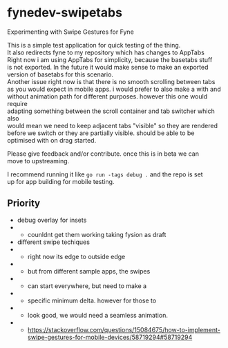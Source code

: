 # fynedev-swipetabs
Experimenting with Swipe Gestures for Fyne  
  
This is a simple test application for quick testing of the thing.  
It also redirects fyne to my repository which has changes to AppTabs  
Right now i am using AppTabs for simplicity, because the basetabs stuff  
is not exported. In the future it would make sense to make an exported  
version of basetabs for this scenario.  
Another issue right now is that there is no smooth scrolling between tabs  
as you would expect in mobile apps. i would prefer to also make a with and  
without animation path for different purposes. however this one would require  
adapting something between the scroll container and tab switcher which also  
would mean we need to keep adjacent tabs "visible" so they are rendered  
before we switch or they are partially visible. should be able to be  
optimised with on drag started.  

Please give feedback and/or contribute. once this is in beta we can  
move to upstreaming.

I recommend running it like `go run -tags debug .` and the repo is set  
up for app building for mobile testing.

## Priority
- debug overlay for insets
- - counldnt get them working taking fysion as draft
- different swipe techiques
- - right now its edge to outside edge
- - but from different sample apps, the swipes
- - can start everywhere, but need to make a
- - specific minimum delta. however for those to
- - look good, we would need a seamless animation.
- - https://stackoverflow.com/questions/15084675/how-to-implement-swipe-gestures-for-mobile-devices/58719294#58719294
